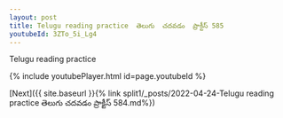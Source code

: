 ```yaml
---
layout: post
title: Telugu reading practice  తెలుగు  చదవడం  ప్రాక్టీస్ 585
youtubeId: 3ZTo_5i_Lg4
---
```

 
 
Telugu reading practice
 
 
 
 
 


{% include youtubePlayer.html id=page.youtubeId %}
 
[Next]({{ site.baseurl }}{% link  split1/_posts/2022-04-24-Telugu reading practice  తెలుగు  చదవడం  ప్రాక్టీస్ 584.md%})
 
